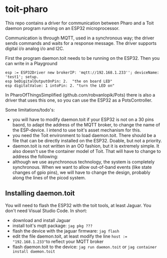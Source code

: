 # toit-pharo
This repo contains a driver for communication between Pharo and a Toit daemon program running on an ESP32 microprocessor.

Communication is through MQTT, used in a synchronous way; the driver sends commands and waits for a response message. The driver supports digital i/o analog i/o and I2C.

First the program daemon.toit needs to be running on the ESP32. Then you can write in a Playground
```Smalltalk
esp := ESP32Driver new brokerIP: 'mqtt://192.168.1.233''; deviceName: 'test1'; setup.
esp beDigitalOutputOnPin: 2.  "the on board LED"
esp digitalValue: 1 intoPin: 2. "turn the LED on"
```
In PharoOfThingsSimplified (github.com/robvanlopik/Pots) there is also a driver that uses this one, so you can use the ESP32 as a PotsController.

Some limitations/todo's:
- you will have to modify daemon.toit if your ESP32 is not on a 30  pins baord, to adapt the address of the MQTT broker, to change the name of the ESP-device. I intend to use toit's asset mechanism for this.
- you need the Toit environment to load daemon.toit. There should be a file that can be directly installed on the ESP32. Doable, but not a priority.
- daemon.toit is not written in an OO fashion, but it is extremely simple. It also doesn't use the container model of Toit. That will have to change to address the following:
- although we use asynchronous technology, the system is completely synchronous. When we want to allow out-of-band events (like state changes of gpio pins), we will have to change the design, probably along the lines of the picod system.

## Installing daemon.toit
You will need to flash the ESP32 with the toit tools, at least Jaguar. You don't need Visual Studio Code.
In short:
- download and install Jaguar
- install toit's mqtt package: ```jag pkg ???```
- flash the device with the jaguar firmware: ```jag flash```
- edit the file daemon.toit, at least modify the line ```host := "192.168.1.233"```to reflect your MQTT broker
- flash daemon.toit to the device: ```jag run daemon.toit``` or ```jag container install daemon.toit```

